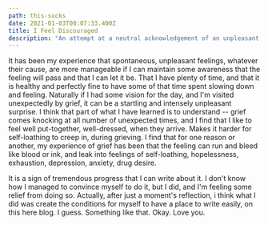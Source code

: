 ```yaml
---
path: this-sucks
date: 2021-01-03T00:07:33.400Z
title: I Feel Discouraged
description: "An attempt at a neutral acknowledgement of an unpleasant feeling.  "
---
```

It has been my experience that spontaneous, unpleasant feelings, whatever their cause, are more manageable if I can maintain some awareness that the feeling will pass and that I can let it be.  That I have plenty of time, and that it is healthy and perfectly fine to have some of that time spent slowing down and feeling.  Naturally if I had some vision for the day, and I'm visited unexpectedly by grief, it can be a startling and intensely unpleasant surprise.  I think that part of what I have learned is to understand -- grief comes knocking at all number of unexpected times, and I find that I like to feel well put-together, well-dressed, when they arrive.  Makes it harder for self-loathing to creep in, during grieving.  I find that for one reason or another,  my experience of grief has been that the feeling can run and bleed like blood or ink, and leak into feelings of self-loathing, hopelessness, exhaustion, depression, anxiety, drug desire.  

It is a sign of tremendous progress that I can write about it.  I don't know how I managed to convince myself to do it, but I did, and I'm feeling some relief from doing so.  Actually, after just a moment's reflection, i think what I did was create the conditions for myself to have a place to write easily, on this here blog.  I guess.  Something like that.  Okay.  Love you.